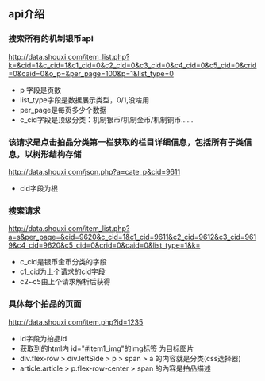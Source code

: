 ## api介绍

### 搜索所有的机制银币api
http://data.shouxi.com/item_list.php?k=&cid=1&c_cid=1&c1_cid=0&c2_cid=0&c3_cid=0&c4_cid=0&c5_cid=0&crid=0&caid=0&o_p=&per_page=100&p=1&list_type=0
- p 字段是页数
- list_type字段是数据展示类型，0/1,没啥用
- per_page是每页多少个数据
- c_cid字段是顶级分类：机制银币/机制金币/机制铜币......

### 该请求是点击拍品分类第一栏获取的栏目详细信息，包括所有子类信息，以树形结构存储
http://data.shouxi.com/json.php?a=cate_p&cid=9611
- cid字段为根


### 搜索请求
http://data.shouxi.com/item_list.php?a=s&per_page=&cid=9620&c_cid=1&c1_cid=9611&c2_cid=9612&c3_cid=9619&c4_cid=9620&c5_cid=0&crid=0&caid=0&list_type=1&k=
- c_cid是银币金币分类的字段
- c1_cid为上个请求的cid字段
- c2~c5由上个请求解析后获得


### 具体每个拍品的页面
http://data.shouxi.com/item.php?id=1235
- id字段为拍品id
- 获取到的html内 id="#item1_img"的img标签 为目标图片
- div.flex-row > div.leftSide > p > span > a 的内容就是分类(css选择器)
- article.article > p.flex-row-center > span 的內容是拍品描述
